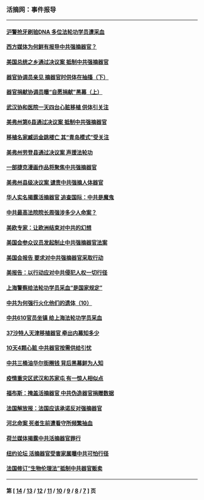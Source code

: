 ### 活摘网：事件报导
---
#### [沪警抢牙刷验DNA 多位法轮功学员遭采血](../../pages/nf5877/n12969218.md?06020430) 
#### [西方媒体为何鲜有报导中共强摘器官？](../../pages/nf5877/n12932034.md?06020430) 
#### [美国总统之乡通过决议案 抵制中共强摘器官](../../pages/nf5877/n12908242.md?06020430) 
#### [器官协调员亲见 摘器官时供体在抽搐（下）](../../pages/nf5877/n12898622.md?06020430) 
#### [器官捐献协调员曝“自愿捐献”黑幕（上）](../../pages/nf5877/n12878830.md?06020430) 
#### [武汉协和医院一天四台心脏移植 供体引关注](../../pages/nf5877/n12863175.md?06020430) 
#### [美弗州第6县通过决议案 抵制中共强摘器官](../../pages/nf5877/n12805218.md?06020430) 
#### [移植名家臧运金跳楼亡 其“青岛模式”受关注](../../pages/nf5877/n12803746.md?06020430) 
#### [美弗州劳登县通过决议案 声援法轮功](../../pages/nf5877/n12785715.md?06020430) 
#### [一部捷克漫画作品将聚焦中共强摘器官](../../pages/nf5877/n12785954.md?06020430) 
#### [美弗州县级决议案 谴责中共强摘人体器官](../../pages/nf5877/n12721290.md?06020430) 
#### [华人实名揭露活摘器官 追查国际：中共是魔鬼](../../pages/nf5877/n12691724.md?06020430) 
#### [中共最高法院院长周强涉多少人命案？](../../pages/nf5877/n12678074.md?06020430) 
#### [美欧专家：让欧洲结束对中共的幻想](../../pages/nf5877/n12652921.md?06020430) 
#### [美国会参众议员发起制止中共强摘器官法案](../../pages/nf5877/n12627668.md?06020430) 
#### [美国会报告 要求对中共强摘器官采取行动](../../pages/nf5877/n12448233.md?06020430) 
#### [美报告：以行动应对中共侵犯人权一切行径](../../pages/nf5877/n12443204.md?06020430) 
#### [上海警察给法轮功学员采血“是国家规定”](../../pages/nf5877/n12371027.md?06020430) 
#### [中共为何强行火化他们的遗体（10）](../../pages/nf5877/n12352363.md?06020430) 
#### [中共610官员坐镇 给上海法轮功学员采血](../../pages/nf5877/n12350295.md?06020430) 
#### [37沙特人天津移植器官 牵出内幕知多少](../../pages/nf5877/n12338586.md?06020430) 
#### [10天4颗心脏 中共器官按需供给引忧](../../pages/nf5877/n12326366.md?06020430) 
#### [中共三桶油华尔街圈钱 背后黑幕鲜为人知](../../pages/nf5877/n12249199.md?06020430) 
#### [疫情重灾区武汉和苏家屯 有一惊人相似点](../../pages/nf5877/n12150824.md?06020430) 
#### [福布斯：掩盖活摘器官 中共伪造器官捐赠数据](../../pages/nf5877/n11669316.md?06020430) 
#### [法国解放报：法国应该承诺反对强摘器官](../../pages/nf5877/n11597772.md?06020430) 
#### [河北命案 死者生前遭看守所频繁抽血](../../pages/nf5877/n11594995.md?06020430) 
#### [荷兰媒体揭露中共活摘器官罪行](../../pages/nf5877/n11574020.md?06020430) 
#### [纽约论坛 活摘器官受害家属曝中共可怕行径](../../pages/nf5877/n11547913.md?06020430) 
#### [法国修订“生物伦理法”抵制中共器官贩卖](../../pages/nf5877/n11545564.md?06020430) 

---
#### 第 [ [14](./14.md?06020430) / [13](./13.md?06020430) / [12](./12.md?06020430) / [11](./11.md?06020430) / [10](./10.md?06020430) / [9](./9.md?06020430) / [8](./8.md?06020430) / [7](./7.md?06020430) ] 页
